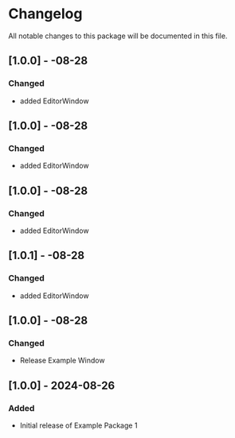 # Changelog

All notable changes to this package will be documented in this file.

## [1.0.0] - -08-28

### Changed
- added EditorWindow

## [1.0.0] - -08-28

### Changed
- added EditorWindow

## [1.0.0] - -08-28

### Changed
- added EditorWindow

## [1.0.1] - -08-28

### Changed
- added EditorWindow

## [1.0.0] - -08-28

### Changed
- Release Example Window

## [1.0.0] - 2024-08-26

### Added
- Initial release of Example Package 1
